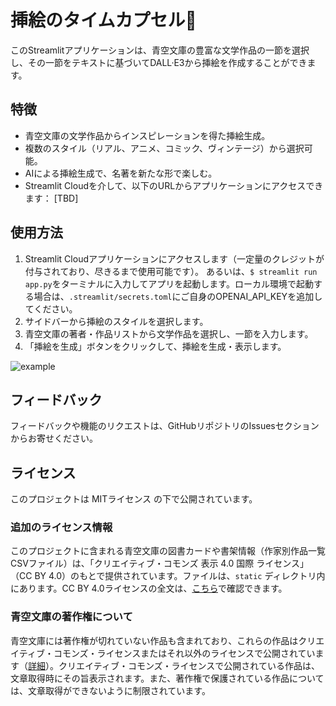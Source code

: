 # 挿絵のタイムカプセル📖
このStreamlitアプリケーションは、青空文庫の豊富な文学作品の一節を選択し、その一節をテキストに基づいてDALL·E3から挿絵を作成することができます。

## 特徴
- 青空文庫の文学作品からインスピレーションを得た挿絵生成。
- 複数のスタイル（リアル、アニメ、コミック、ヴィンテージ）から選択可能。
- AIによる挿絵生成で、名著を新たな形で楽しむ。
- Streamlit Cloudを介して、以下のURLからアプリケーションにアクセスできます：
[TBD]

## 使用方法
1. Streamlit Cloudアプリケーションにアクセスします（一定量のクレジットが付与されており、尽きるまで使用可能です）。
   あるいは、`$ streamlit run app.py`をターミナルに入力してアプリを起動します。ローカル環境で起動する場合は、`.streamlit/secrets.toml`にご自身のOPENAI_API_KEYを追加してください。
2. サイドバーから挿絵のスタイルを選択します。
3. 青空文庫の著者・作品リストから文学作品を選択し、一節を入力します。
4. 「挿絵を生成」ボタンをクリックして、挿絵を生成・表示します。

![example](https://github.com/roniheka/AozoraArtGenerator/assets/130254660/9d002e31-a5b3-4b4f-a6f9-56b3e2c36b5f)


## フィードバック
フィードバックや機能のリクエストは、GitHubリポジトリのIssuesセクションからお寄せください。

## ライセンス
このプロジェクトは MITライセンス の下で公開されています。

### 追加のライセンス情報
このプロジェクトに含まれる青空文庫の図書カードや書架情報（作家別作品一覧CSVファイル）は、「クリエイティブ・コモンズ 表示 4.0 国際 ライセンス」（CC BY 4.0）のもとで提供されています。ファイルは、`static` ディレクトリ内にあります。CC BY 4.0ライセンスの全文は、[こちら](https://creativecommons.org/licenses/by/4.0/)で確認できます。

### 青空文庫の著作権について
青空文庫には著作権が切れていない作品も含まれており、これらの作品はクリエイティブ・コモンズ・ライセンスまたはそれ以外のライセンスで公開されています（[詳細](https://www.aozora.gr.jp/guide/kijyunn.html)）。クリエイティブ・コモンズ・ライセンスで公開されている作品は、文章取得時にその旨表示されます。また、著作権で保護されている作品については、文章取得ができないように制限されています。
